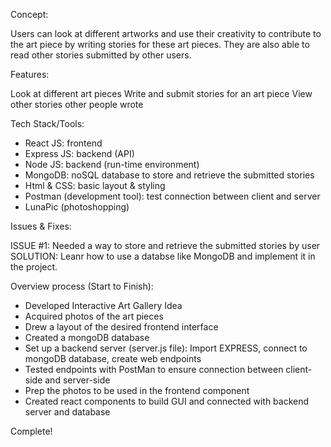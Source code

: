 Concept:

Users can look at different artworks and use their creativity to contribute to the art piece by writing stories for these art pieces. They are also able to read other stories submitted by other users.

Features: 

Look at different art pieces
Write and submit stories for an art piece
View other stories other people wrote

Tech Stack/Tools:

- React JS: frontend
- Express JS: backend (API)
- Node JS: backend (run-time environment)
- MongoDB: noSQL database to store and retrieve the submitted stories
- Html & CSS: basic layout & styling
- Postman (development tool): test connection between client and server
- LunaPic (photoshopping)

Issues & Fixes:

ISSUE #1: Needed a way to store and retrieve the submitted stories by user
SOLUTION: Leanr how to use a databse like MongoDB and implement it in the project.

Overview process (Start to Finish):

- Developed Interactive Art Gallery Idea
- Acquired photos of the art pieces
- Drew a layout of the desired frontend interface
- Created a mongoDB database
- Set up a backend server (server.js file): Import EXPRESS, connect to mongoDB database, create web endpoints
- Tested endpoints with PostMan to ensure connection between client-side and server-side
- Prep the photos to be used in the frontend component
- Created react components to build GUI and connected with backend server and database

Complete!

